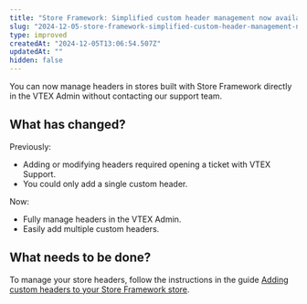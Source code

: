 ```yaml
---
title: "Store Framework: Simplified custom header management now available in VTEX admin"
slug: "2024-12-05-store-framework-simplified-custom-header-management-now-available-in-vtex-admin"
type: improved
createdAt: "2024-12-05T13:06:54.507Z"
updatedAt: ""
hidden: false
---
```


You can now manage headers in stores built with Store Framework directly in the VTEX Admin without contacting our support team.

## What has changed?

Previously:
- Adding or modifying headers required opening a ticket with VTEX Support.
- You could only add a single custom header.

Now:
- Fully manage headers in the VTEX Admin.
- Easily add multiple custom headers.

## What needs to be done?

To manage your store headers, follow the instructions in the guide [Adding custom headers to your Store Framework store](https://developers.vtex.com/docs/guides/vtex-io-documentation-adding-custom-headers-to-your-store-framework-store).
